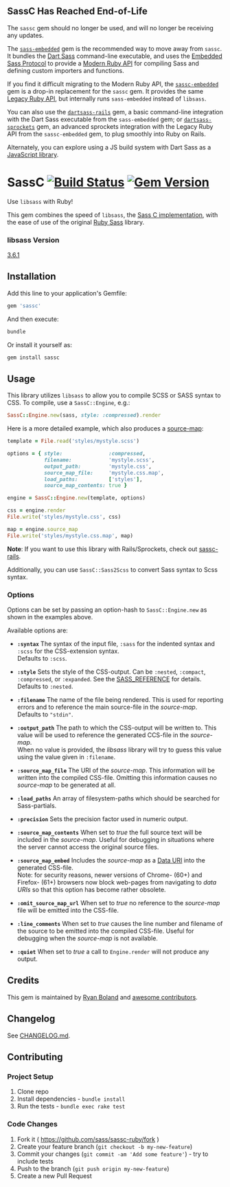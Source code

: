 ## SassC Has Reached End-of-Life

The `sassc` gem should no longer be used, and will no longer be receiving any updates.

The [`sass-embedded`](https://rubygems.org/gems/sass-embedded) gem is the recommended way to move away from `sassc`. It bundles the [Dart Sass](https://sass-lang.com/dart-sass/) command-line executable, and uses the [Embedded Sass Protocol](https://github.com/sass/sass/blob/HEAD/spec/embedded-protocol.md) to provide a [Modern Ruby API](https://rubydoc.info/gems/sass-embedded/Sass) for compiling Sass and defining custom importers and functions.

If you find it difficult migrating to the Modern Ruby API, the [`sassc-embedded`](https://rubygems.org/gems/sassc-embedded) gem is a drop-in replacement for the `sassc` gem. It provides the same [Legacy Ruby API](https://github.com/sass-contrib/sassc-embedded-shim-ruby/blob/HEAD/README.md#usage), but internally runs `sass-embedded` instead of `libsass`.

You can also use the [`dartsass-rails`](https://rubygems.org/gems/dartsass-rails) gem, a basic command-line integration with the Dart Sass executable from the `sass-embedded` gem; or [`dartsass-sprockets`](https://rubygems.org/gems/dartsass-sprockets) gem, an advanced sprockets integration with the Legacy Ruby API from the `sassc-embedded` gem, to plug smoothly into Ruby on Rails.

Alternately, you can explore using a JS build system with Dart Sass as a [JavaScript library](https://sass-lang.com/dart-sass/#java-script-library).

# SassC [![Build Status](https://travis-ci.org/sass/sassc-ruby.svg?branch=master)](https://travis-ci.org/sass/sassc-ruby) [![Gem Version](https://badge.fury.io/rb/sassc.svg)](http://badge.fury.io/rb/sassc)

Use `libsass` with Ruby!

This gem combines the speed of `libsass`, the [Sass C implementation](https://github.com/sass/libsass), with the ease of use of the original [Ruby Sass](https://github.com/sass/ruby-sass) library.

### libsass Version

[3.6.1](https://github.com/sass/libsass/releases/3.6.1)

## Installation

Add this line to your application's Gemfile:

```ruby
gem 'sassc'
```

And then execute:

```bash
bundle
```

Or install it yourself as:

```bash
gem install sassc
```

## Usage

This library utilizes `libsass` to allow you to compile SCSS or SASS syntax
to CSS.  To compile, use a `SassC::Engine`, e.g.:

```ruby
SassC::Engine.new(sass, style: :compressed).render
```

Here is a more detailed example, which also produces a 
[source-map](https://docs.google.com/document/d/1U1RGAehQwRypUTovF1KRlpiOFze0b-_2gc6fAH0KY0k):

```ruby
template = File.read('styles/mystyle.scss')

options = { style:               :compressed,
            filename:            'mystyle.scss',
            output_path:         'mystyle.css',
            source_map_file:     'mystyle.css.map',
            load_paths:          ['styles'],
            source_map_contents: true }

engine = SassC::Engine.new(template, options)

css = engine.render
File.write('styles/mystyle.css', css)

map = engine.source_map
File.write('styles/mystyle.css.map', map)
```

**Note**:  If you want to use this library with Rails/Sprockets, check out
[sassc-rails](https://github.com/bolandrm/sassc-rails).

Additionally, you can use `SassC::Sass2Scss` to convert Sass syntax to Scss syntax.

### Options

Options can be set by passing an option-hash to `SassC::Engine.new` as shown in the examples above.

Available options are:

* **`:syntax`**
  The syntax of the input file, `:sass` for the indented syntax
  and `:scss` for the CSS-extension syntax.  
  Defaults to `:scss`.

* **`:style`**
  Sets the style of the CSS-output.
  Can be `:nested`, `:compact`, `:compressed`, or `:expanded`.
  See the [SASS_REFERENCE](http://sass-lang.com/documentation/file.SASS_REFERENCE.html#output_style)
  for details.  
  Defaults to `:nested`.
  
* **`:filename`**
  The name of the file being rendered. 
  This is used for reporting errors and to reference the main source-file in the _source-map_.   
  Defaults to `"stdin"`.
  
* **`:output_path`**
  The path to which the CSS-output will be written to. This value will be used to reference 
  the generated CCS-file in the _source-map_.   
  When no value is provided, the _libsass_ library will try to guess this value using the value given in `:filename`.
    
* **`:source_map_file`**
  The URI of the _source-map_. This information will be written into the compiled CSS-file.
  Omitting this information causes no _source-map_ to be generated at all.  
  
* **`:load_paths`**
  An array of filesystem-paths which should be searched for Sass-partials.
  
* **`:precision`**
  Sets the precision factor used in numeric output.

* **`:source_map_contents`**
  When set to _true_ the full source text will be included in the _source-map_.
  Useful for debugging in situations where the server cannot access the original source files.
  
* **`:source_map_embed`**
  Includes the _source-map_ as a [Data URI](https://en.wikipedia.org/wiki/Data_URI_scheme) into the generated CSS-file.   
  Note: for security reasons, newer versions of Chrome- (60+) and Firefox- (61+) browsers now block web-pages from navigating
  to _data URIs_ so that this option has become rather obsolete.  
  
* **`:omit_source_map_url`**
  When set to _true_ no reference to the _source-map_ file will be emitted into the CSS-file. 
  
* **`:line_comments`**
  When set to _true_ causes the line number and filename of the source to be emitted into the compiled CSS-file. 
  Useful for debugging when the _source-map_ is not available. 
    
* **`:quiet`**
  When set to _true_ a call to `Engine.render` will not produce any output.

## Credits

This gem is maintained by [Ryan Boland](https://ryanboland.com)
and [awesome contributors](https://github.com/bolandrm/sassc-ruby/graphs/contributors).

## Changelog

See [CHANGELOG.md](CHANGELOG.md).

## Contributing

### Project Setup

1. Clone repo
1. Install dependencies - `bundle install`
1. Run the tests - `bundle exec rake test`

### Code Changes

1. Fork it ( https://github.com/sass/sassc-ruby/fork )
1. Create your feature branch (`git checkout -b my-new-feature`)
1. Commit your changes (`git commit -am 'Add some feature'`) - try to include tests
1. Push to the branch (`git push origin my-new-feature`)
1. Create a new Pull Request

